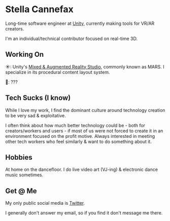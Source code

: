 # Stella Cannefax 

Long-time software engineer at [Unity](https://unity.com/), currently making tools for VR/AR creators.  

I'm an individual/technical contributor focused on real-time 3D. 


## Working On

☀:  Unity's [Mixed & Augmented Reality Studio](https://unity.com/products/mars), commonly known as MARS.  I specialize in its procedural content layout system.

🌃: ???


## Tech Sucks (I know)

While I love my work, I find the dominant culture around technology creation to be very sad & exploitative.   

I often think about how much better technology could be - both for creators/workers and users - if most of us were not forced to create it in an environment focused on the profit motive. Always interested in meeting other tech workers who feel similarly & want to do something about it.


## Hobbies

At home on the dancefloor.  I do live video art (VJ-ing) & electronic dance music sometimes.  

## Get @ Me

My only public social media is [Twitter](https://twitter.com/simulacracid).  
 
I generally don't answer my email, so if you find it don't message me there.
